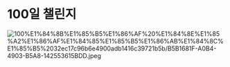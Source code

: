 # 100일 챌린지

![100%E1%84%8B%E1%85%B5%E1%86%AF%20%E1%84%8E%E1%85%A2%E1%86%AF%E1%84%85%E1%85%B5%E1%86%AB%E1%84%8C%E1%85%B5%2032ec17c96b6e4900adb1416c39721b5b/B5B1681F-A0B4-4903-B5A8-142553615BDD.jpeg](100%E1%84%8B%E1%85%B5%E1%86%AF%20%E1%84%8E%E1%85%A2%E1%86%AF%E1%84%85%E1%85%B5%E1%86%AB%E1%84%8C%E1%85%B5%2032ec17c96b6e4900adb1416c39721b5b/B5B1681F-A0B4-4903-B5A8-142553615BDD.jpeg)
